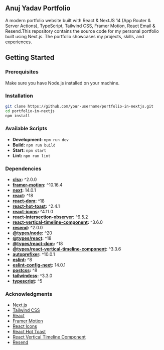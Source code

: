 ## Anuj Yadav Portfolio 

A modern portfolio website built with React & NextJS 14 (App Router & Server Actions), TypeScript, Tailwind CSS, Framer Motion, React Email & Resend.This repository contains the source code for my personal portfolio built using Next.js. The portfolio showcases my projects, skills, and experiences.

## Getting Started

### Prerequisites

Make sure you have Node.js installed on your machine.

### Installation

```bash
git clone https://github.com/your-username/portfolio-in-nextjs.git
cd portfolio-in-nextjs
npm install
```

### Available Scripts

- **Development:** `npm run dev`
- **Build:** `npm run build`
- **Start:** `npm start`
- **Lint:** `npm run lint`


### Dependencies

- **[clsx](https://www.npmjs.com/package/clsx):** ^2.0.0
- **[framer-motion](https://www.npmjs.com/package/framer-motion):** ^10.16.4
- **[next](https://www.npmjs.com/package/next):** 14.0.1
- **[react](https://www.npmjs.com/package/react):** ^18
- **[react-dom](https://www.npmjs.com/package/react-dom):** ^18
- **[react-hot-toast](https://www.npmjs.com/package/react-hot-toast):** ^2.4.1
- **[react-icons](https://www.npmjs.com/package/react-icons):** ^4.11.0
- **[react-intersection-observer](https://www.npmjs.com/package/react-intersection-observer):** ^9.5.2
- **[react-vertical-timeline-component](https://www.npmjs.com/package/react-vertical-timeline-component):** ^3.6.0
- **[resend](https://www.npmjs.com/package/resend):** ^2.0.0
- **[@types/node](https://www.npmjs.com/package/@types/node):** ^20
- **[@types/react](https://www.npmjs.com/package/@types/react):** ^18
- **[@types/react-dom](https://www.npmjs.com/package/@types/react-dom):** ^18
- **[@types/react-vertical-timeline-component](https://www.npmjs.com/package/@types/react-vertical-timeline-component):** ^3.3.6
- **[autoprefixer](https://www.npmjs.com/package/autoprefixer):** ^10.0.1
- **[eslint](https://www.npmjs.com/package/eslint):** ^8
- **[eslint-config-next](https://www.npmjs.com/package/eslint-config-next):** 14.0.1
- **[postcss](https://www.npmjs.com/package/postcss):** ^8
- **[tailwindcss](https://www.npmjs.com/package/tailwindcss):** ^3.3.0
- **[typescript](https://www.npmjs.com/package/typescript):** ^5

### Acknowledgments

- [Next.js](https://nextjs.org/)
- [Tailwind CSS](https://tailwindcss.com/)
- [React](https://reactjs.org/)
- [Framer Motion](https://www.framer.com/motion/)
- [React Icons](https://react-icons.github.io/react-icons/)
- [React Hot Toast](https://react-hot-toast.com/)
- [React Vertical Timeline Component](https://stephane-monnot.github.io/react-vertical-timeline/)
- [Resend](https://www.npmjs.com/package/resend)
